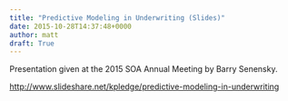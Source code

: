 ```yaml
---
title: "Predictive Modeling in Underwriting (Slides)"
date: 2015-10-28T14:37:48+0000
author: matt
draft: True
---
```

Presentation given at the 2015 SOA Annual Meeting by Barry Senensky.

http://www.slideshare.net/kpledge/predictive-modeling-in-underwriting

